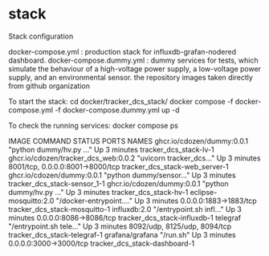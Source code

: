 # stack
Stack configuration

docker-compose.yml : production stack for influxdb-grafan-nodered dashboard.
docker-compose.dummy.yml : dummy services for tests, which simulate the behaviour of a high-voltage power supply, a low-voltage power supply, and an environmental sensor. 
the repository images taken directly from github organization

To start the stack:
cd docker/tracker_dcs_stack/
docker compose -f docker-compose.yml -f docker-compose.dummy.yml up -d 

To check the running services:
docker compose ps 

IMAGE                                  COMMAND                    STATUS         PORTS                              NAMES
ghcr.io/cdozen/dummy:0.0.1             "python dummy/hv.py …"     Up 3 minutes                                      tracker_dcs_stack-lv-1
ghcr.io/cdozen/tracker_dcs_web:0.0.2   "uvicorn tracker_dcs…"     Up 3 minutes   8001/tcp, 0.0.0.0:8001->8000/tcp   tracker_dcs_stack-web_server-1
ghcr.io/cdozen/dummy:0.0.1             "python dummy/sensor…"     Up 3 minutes                                      tracker_dcs_stack-sensor_1-1
ghcr.io/cdozen/dummy:0.0.1             "python dummy/hv.py …"     Up 3 minutes                                      tracker_dcs_stack-hv-1
eclipse-mosquitto:2.0                  "/docker-entrypoint.…"     Up 3 minutes   0.0.0.0:1883->1883/tcp             tracker_dcs_stack-mosquitto-1
influxdb:2.0                           "/entrypoint.sh infl…"     Up 3 minutes   0.0.0.0:8086->8086/tcp             tracker_dcs_stack-influxdb-1
telegraf                               "/entrypoint.sh tele…"     Up 3 minutes   8092/udp, 8125/udp, 8094/tcp       tracker_dcs_stack-telegraf-1
grafana/grafana                        "/run.sh"                  Up 3 minutes   0.0.0.0:3000->3000/tcp             tracker_dcs_stack-dashboard-1


